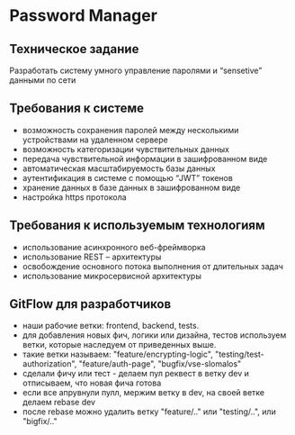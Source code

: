 # Password Manager

## Техническое задание
Разработать систему умного управление паролями и “sensetive” данными по сети

## Требования к системе
* возможность сохранения паролей между несколькими устройствами на удаленном сервере
* возможность категоризации чувствительных данных
* передача чувствительной информации в зашифрованном виде
* автоматическая масштабируемость базы данных
* аутентификация в системе с помощью “JWT” токенов
* хранение данных в базе данных в зашифрованном виде
* настройка https протокола

## Требования к используемым технологиям
* использование асинхронного веб-фреймворка
* использование REST – архитектуры
* освобождение основного потока выполнения от длительных задач
* использование микросервисной архитектуры

## GitFlow для разработчиков
- наши рабочие ветки: frontend, backend, tests.
- для добавления новых фич, логики или дизайна, тестов используем ветки, которые наследуем от приведенных выше.
- такие ветки называем: "feature/encrypting-logic", "testing/test-authorization", "feature/auth-page", "bugfix/vse-slomalos"
- сделали фичу или тест - делаем пул реквест в ветку dev и отписываем, что новая фича готова
- если все апрувнули пулл, мержим ветку в dev, на своей ветке делаем rebase dev
- после rebase можно удалить ветку "feature/.." или "testing/..", или "bigfix/.."
